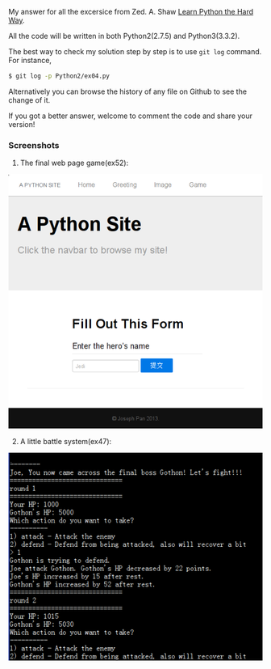 My answer for all the excersice from Zed. A. Shaw [Learn Python the Hard Way](http://learnpythonthehardway.org/).

All the code will be written in both Python2(2.7.5) and Python3(3.3.2).

The best way to check my solution step by step is to use `git log` command. For instance,

``` sh
$ git log -p Python2/ex04.py
```

Alternatively you can browse the history of any file on Github to see the change of it.

If you got a better answer, welcome to comment the code and share your version!

### Screenshots ###

1. The final web page game(ex52):

![](./media/game.png)

2. A little battle system(ex47):

![](./media/battle.png)

